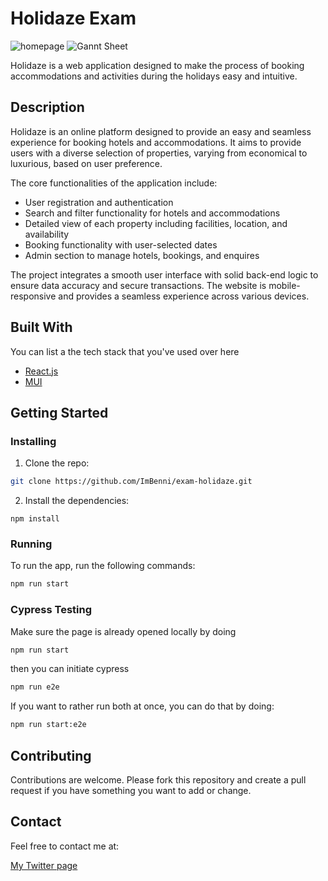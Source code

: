 # Holidaze Exam

![homepage](https://media.discordapp.net/attachments/1040397419931779072/1115615931301904414/image.png?width=961&height=674)
![Gannt Sheet](https://cdn.discordapp.com/attachments/1040397419931779072/1111304117869088818/Screenshot_59.png)

Holidaze is a web application designed to make the process of booking accommodations and activities during the holidays easy and intuitive.

## Description

Holidaze is an online platform designed to provide an easy and seamless experience for booking hotels and accommodations. It aims to provide users with a diverse selection of properties, varying from economical to luxurious, based on user preference.

The core functionalities of the application include:

- User registration and authentication
- Search and filter functionality for hotels and accommodations
- Detailed view of each property including facilities, location, and availability
- Booking functionality with user-selected dates
- Admin section to manage hotels, bookings, and enquires

The project integrates a smooth user interface with solid back-end logic to ensure data accuracy and secure transactions. The website is mobile-responsive and provides a seamless experience across various devices.

## Built With

You can list a the tech stack that you've used over here

- [React.js](https://reactjs.org/)
- [MUI](https://mui.com/core/)

## Getting Started

### Installing

1. Clone the repo:

```bash
git clone https://github.com/ImBenni/exam-holidaze.git
```

2. Install the dependencies:

```
npm install
```

### Running

To run the app, run the following commands:

```bash
npm run start
```

### Cypress Testing
Make sure the page is already opened locally by doing
```bash
npm run start
```

then you can initiate cypress
```bash
npm run e2e
```

If you want to rather run both at once, you can do that by doing:
```bash
npm run start:e2e
```


## Contributing

Contributions are welcome. Please fork this repository and create a pull request if you have something you want to add or change.

## Contact

Feel free to contact me at:

[My Twitter page](https://twitter.com/IssaMeBenni)

